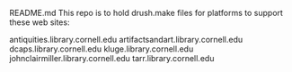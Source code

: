 README.md This repo is to hold drush.make files for platforms to support these web sites:

antiquities.library.cornell.edu
artifactsandart.library.cornell.edu
dcaps.library.cornell.edu
kluge.library.cornell.edu
johnclairmiller.library.cornell.edu
tarr.library.cornell.edu